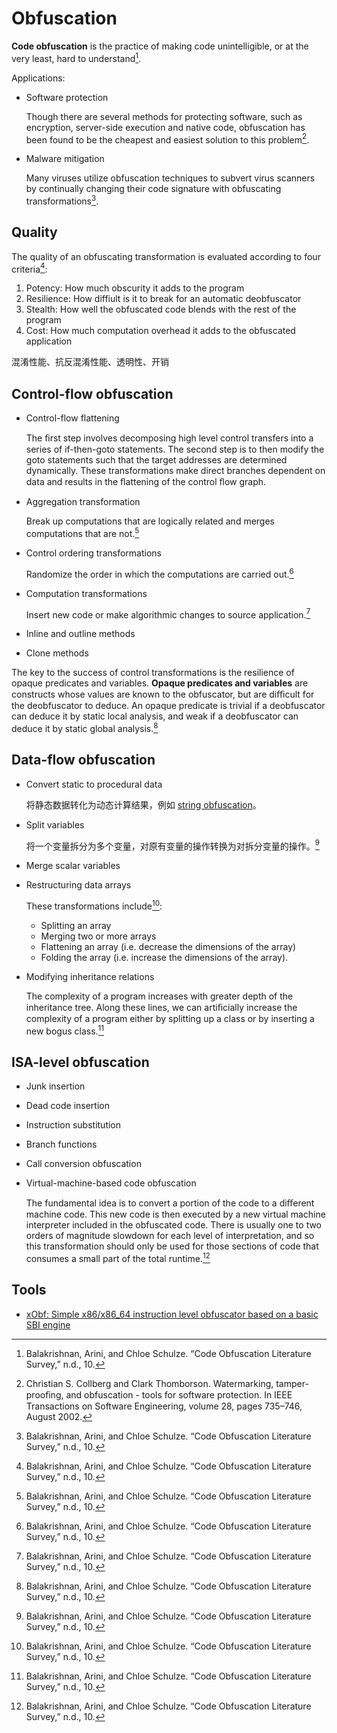 # Obfuscation
**Code obfuscation** is the practice of making code unintelligible, or at the very least, hard to understand[^survey].

Applications:
- Software protection
  
  Though there are several methods for protecting software, such as encryption, server-side execution and native code, obfuscation has been found to be the cheapest and easiest solution to this problem[^protect].
- Malware mitigation

  Many viruses utilize obfuscation techniques to subvert virus scanners by continually changing their code signature with obfuscating transformations[^survey].

## Quality
The quality of an obfuscating transformation is evaluated according to four criteria[^survey]:
1. Potency: How much obscurity it adds to the program
2. Resilience: How diffiult is it to break for an automatic deobfuscator
3. Stealth: How well the obfuscated code blends with the rest of the program
4. Cost: How much computation overhead it adds to the obfuscated application

混淆性能、抗反混淆性能、透明性、开销

## Control-flow obfuscation
- Control-flow flattening

  The ﬁrst step involves decomposing high level control transfers into a series of if-then-goto statements. The second step is to then modify the goto statements such that the target addresses are determined dynamically. These transformations make direct branches dependent on data and results in the ﬂattening of the control ﬂow graph.
- Aggregation transformation

  Break up computations that are logically related and merges computations that are not.[^survey]
- Control ordering transformations

  Randomize the order in which the computations are carried out.[^survey]
- Computation transformations

  Insert new code or make algorithmic changes to source application.[^survey]
- Inline and outline methods
- Clone methods

The key to the success of control transformations is the resilience of opaque predicates and variables. **Opaque predicates and variables** are constructs whose values are known to the obfuscator, but are diﬃcult for the deobfuscator to deduce. An opaque predicate is trivial if a deobfuscator can deduce it by static local analysis, and weak if a deobfuscator can deduce it by static global analysis.[^survey]

## Data-flow obfuscation
- Convert static to procedural data
  
  将静态数据转化为动态计算结果，例如 [string obfuscation](Data/String.md)。
- Split variables
  
  将一个变量拆分为多个变量，对原有变量的操作转换为对拆分变量的操作。[^survey]
- Merge scalar variables
- Restructuring data arrays

  These transformations include[^survey]:
  - Splitting an array
  - Merging two or more arrays
  - Flattening an array (i.e. decrease
the dimensions of the array)
  - Folding the array (i.e. increase the dimensions of the array).
- Modifying inheritance relations

  The complexity of a program increases with greater depth of the inheritance tree. Along these lines, we can artiﬁcially increase the complexity of a program either by splitting up a class or by inserting a new bogus class.[^survey]

## ISA-level obfuscation
- Junk insertion
- Dead code insertion
- Instruction substitution
- Branch functions
- Call conversion obfuscation
- Virtual-machine-based code obfuscation

  The fundamental idea is to convert a portion of the code to a diﬀerent machine code. This new code is then executed by a new virtual machine interpreter included in the obfuscated code. There is usually one to two orders of magnitude slowdown for each level of interpretation, and so this transformation should only be used for those sections of code that consumes a small part of the total runtime.[^survey]

## Tools
- [xObf: Simple x86/x86\_64 instruction level obfuscator based on a basic SBI engine](https://github.com/d35ha/xObf)


[^survey]: Balakrishnan, Arini, and Chloe Schulze. “Code Obfuscation Literature Survey,” n.d., 10.
[^protect]: Christian S. Collberg and Clark Thomborson. Watermarking, tamper-prooﬁng, and obfuscation - tools for software protection. In IEEE Transactions on Software Engineering, volume 28, pages 735–746, August 2002.